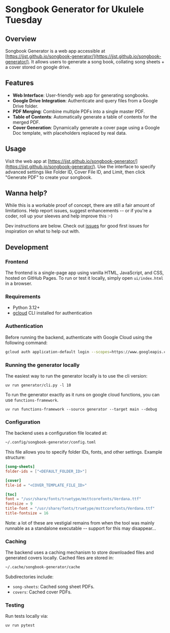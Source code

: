 # Songbook Generator for Ukulele Tuesday

## Overview

Songbook Generator is a web app accessible at
[https://jjst.github.io/songbook-generator/](https://jjst.github.io/songbook-generator/). It allows users to generate a
song book, collating song sheets + a cover stored on google drive.

## Features

- **Web Interface**: User-friendly web app for generating songbooks.
- **Google Drive Integration**: Authenticate and query files from a Google Drive folder.
- **PDF Merging**: Combine multiple PDFs into a single master PDF.
- **Table of Contents**: Automatically generate a table of contents for the merged PDF.
- **Cover Generation**: Dynamically generate a cover page using a Google Doc template, with placeholders replaced by real data.

## Usage

Visit the web app at [https://jjst.github.io/songbook-generator/](https://jjst.github.io/songbook-generator/). Use the
interface to specify advanced settings like Folder ID, Cover File ID, and Limit, then click "Generate PDF" to create
your songbook.

## Wanna help?

While this is a workable proof of concept, there are still a fair amount of limitations. Help report issues, suggest enhancements -- or if you're a coder, roll up your sleeves and help improve this :-)

Dev instructions are below. Check out [issues](https://github.com/jjst/songbook-generator/issues) for good first issues for inspiration on what to help out with.

## Development

### Frontend
The frontend is a single-page app using vanilla HTML, JavaScript, and CSS, hosted on GitHub Pages. To run or test it locally, simply open `ui/index.html` in a browser.

### Requirements
- Python 3.12+
- [gcloud](https://cloud.google.com/sdk/docs/install) CLI installed for authentication

### Authentication
Before running the backend, authenticate with Google Cloud using the following command:
```bash
gcloud auth application-default login --scopes=https://www.googleapis.com/auth/drive.file,https://www.googleapis.com/auth/documents,https://www.googleapis.com/auth/cloud-platform
```

### Running the generator locally

The easiest way to run the generator locally is to use the cli version:
```
uv run generator/cli.py -l 10
```

To run the generator exactly as it runs on google cloud functions, you can use `functions-framework`.

```
uv run functions-framework --source generator --target main --debug
```

### Configuration
The backend uses a configuration file located at:
```bash
~/.config/songbook-generator/config.toml
```
This file allows you to specify folder IDs, fonts, and other settings. Example structure:
```toml
[song-sheets]
folder-ids = ["<DEFAULT_FOLDER_ID>"]

[cover]
file-id = "<COVER_TEMPLATE_FILE_ID>"

[toc]
font = "/usr/share/fonts/truetype/msttcorefonts/Verdana.ttf"
fontsize = 9
title-font = "/usr/share/fonts/truetype/msttcorefonts/Verdana.ttf"
title-fontsize = 16
```

Note: a lot of these are vestigial remains from when the tool was mainly runnable as a standalone executable -- support
for this may disappear...

### Caching
The backend uses a caching mechanism to store downloaded files and generated covers locally. Cached files are stored in:
```bash
~/.cache/songbook-generator/cache
```
Subdirectories include:
- `song-sheets`: Cached song sheet PDFs.
- `covers`: Cached cover PDFs.

### Testing

Run tests locally via:
```bash
uv run pytest
```
